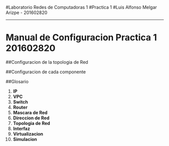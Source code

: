 #Laboratorio Redes de Computadoras 1
#Practica 1
#Luis Alfonso Melgar Arizpe - 201602820

---

# Manual de Configuracion Practica 1 201602820

##Configuracion de la topologia de Red



##Configuracion de cada componente


##Glosario
1. **IP**
2. **VPC**
3. **Switch**
4. **Router**
5. **Mascara de Red**
6. **Direccion de Red**
7. **Topologia de Red**
8. **Interfaz**
9. **Virtualizacion**
10. **Simulacion**
